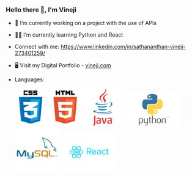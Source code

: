 ### Hello there 👋, I'm Vineji


- 🔭 I’m currently working on a project with the use of APIs
- 👨‍💻 I’m currently learning Python and React
-  Connect with me: https://www.linkedin.com/in/sathananthan-vineji-273401259/
- 🖥 Visit my Digital Portfolio - [vineji.com](https://www.vineji.com)

- Languages:
  
  <img src="css1.png"  width="auto" height="100"> <img src="html1.png"  width="auto" height="100"> <img src="java2.png"  width="auto" height="100"> <img src="python.png"  width="auto" height="85"> <img src="sql.png"  width="auto" height="115"> <img src="react.png" width="auto" height="100"> 


